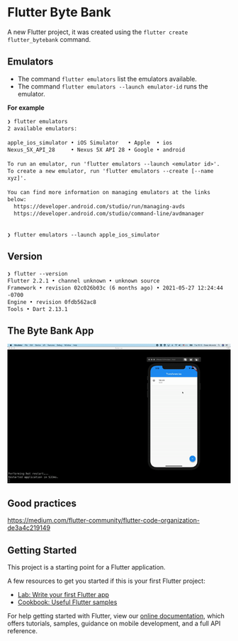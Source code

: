 # Flutter Byte Bank

A new Flutter project, it was created using the `flutter create flutter_bytebank` command.

## Emulators

* The command `flutter emulators` list the emulators available.
* The command `flutter emulators --launch emulator-id` runs the emulator.

**For example**

```shell
❯ flutter emulators
2 available emulators:

apple_ios_simulator • iOS Simulator   • Apple  • ios
Nexus_5X_API_28     • Nexus 5X API 28 • Google • android

To run an emulator, run 'flutter emulators --launch <emulator id>'.
To create a new emulator, run 'flutter emulators --create [--name xyz]'.

You can find more information on managing emulators at the links below:
  https://developer.android.com/studio/run/managing-avds
  https://developer.android.com/studio/command-line/avdmanager
  

❯ flutter emulators --launch apple_ios_simulator
```

## Version

```shell
❯ flutter --version
Flutter 2.2.1 • channel unknown • unknown source
Framework • revision 02c026b03c (6 months ago) • 2021-05-27 12:24:44 -0700
Engine • revision 0fdb562ac8
Tools • Dart 2.13.1
```

## The Byte Bank App
![alt The Byte Bank App](img/app-full.gif)

## Good practices
https://medium.com/flutter-community/flutter-code-organization-de3a4c219149

## Getting Started

This project is a starting point for a Flutter application.

A few resources to get you started if this is your first Flutter project:

- [Lab: Write your first Flutter app](https://flutter.dev/docs/get-started/codelab)
- [Cookbook: Useful Flutter samples](https://flutter.dev/docs/cookbook)

For help getting started with Flutter, view our
[online documentation](https://flutter.dev/docs), which offers tutorials,
samples, guidance on mobile development, and a full API reference.
